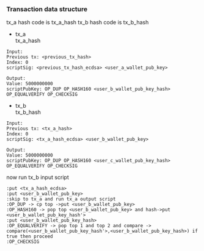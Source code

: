 ### **Transaction data structure**


tx_a hash code is tx_a_hash 
tx_b hash code is tx_b_hash 

+ tx_a  
tx_a_hash 
```shell
Input:
Previous tx: <previous_tx_hash>
Index: 0
scriptSig: <previous_tx_hash_ecdsa> <user_a_wallet_pub_key>

Output:
Value: 5000000000
scriptPubKey: OP_DUP OP_HASH160 <user_b_wallet_pub_key_hash> OP_EQUALVERIFY OP_CHECKSIG
```

+ tx_b  
tx_b_hash 

```shell
Input:
Previous tx: <tx_a_hash>
Index: 0
scriptSig: <tx_a_hash_ecdsa> <user_b_wallet_pub_key>

Output:
Value: 5000000000
scriptPubKey: OP_DUP OP_HASH160 <user_c_wallet_pub_key_hash> OP_EQUALVERIFY OP_CHECKSIG
```

now run tx_b input script 

```shell
:put <tx_a_hash_ecdsa>
:put <user_b_wallet_pub_key>
:skip to tx_a and run tx_a output script
:OP_DUP -> cp top ->put <user_b_wallet_pub_key>
:OP_HASH160 -> pop top <user_b_wallet_pub_key> and hash->put <user_b_wallet_pub_key_hash'>
:put <user_b_wallet_pub_key_hash>
:OP_EQUALVERIFY -> pop top 1 and top 2 and compare -> compare(<user_b_wallet_pub_key_hash'>,<user_b_wallet_pub_key_hash>) if true then proceed
:OP_CHECKSIG
```
